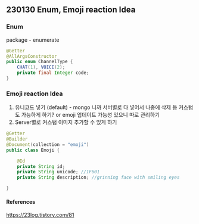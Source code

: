 ## 230130 Enum, Emoji reaction Idea

### Enum

package - enumerate

```java
@Getter
@AllArgsConstructor
public enum ChannelType {
    CHAT(1), VOICE(2);
    private final Integer code;
}

```

### Emoji reaction Idea

1. 유니코드 넣기 (default) - mongo 니까 서버별로 다 넣어서 나중에 삭제 등 커스텀도 가능하게 하기? or emoji 업데이트 가능성 있으니 따로 관리하기
2. Server별로 커스텀 이미지 추가할 수 있게 하기

```java
@Getter
@Builder
@Document(collection = "emoji")
public class Emoji {

    @Id
    private String id;
    private String unicode; //1F601
    private String description; //grinning face with smiling eyes

}

```

#### References

https://23log.tistory.com/81
